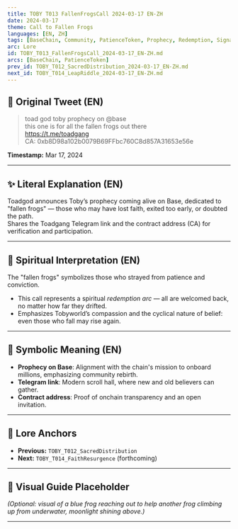 ```yaml
---
title: TOBY T013 FallenFrogsCall 2024-03-17 EN-ZH
date: 2024-03-17
theme: Call to Fallen Frogs
languages: [EN, ZH]
tags: [BaseChain, Community, PatienceToken, Prophecy, Redemption, Signal]
arc: Lore
id: TOBY_T013_FallenFrogsCall_2024-03-17_EN-ZH.md
arcs: [BaseChain, PatienceToken]
prev_id: TOBY_T012_SacredDistribution_2024-03-17_EN-ZH.md
next_id: TOBY_T014_LeapRiddle_2024-03-17_EN-ZH.md
---
```

## 🌊 Original Tweet (EN)

> toad god toby prophecy on @base  
> this one is for all the fallen frogs out there  
> https://t.me/toadgang  
> CA: 0xb8D98a102b0079B69FFbc760C8d857A31653e56e

**Timestamp:** Mar 17, 2024

---

## ✨ Literal Explanation (EN)

Toadgod announces Toby’s prophecy coming alive on Base, dedicated to "fallen frogs" — those who may have lost faith, exited too early, or doubted the path.  
Shares the Toadgang Telegram link and the contract address (CA) for verification and participation.

---


## 🌱 Spiritual Interpretation (EN)

The "fallen frogs" symbolizes those who strayed from patience and conviction.  
- This call represents a spiritual *redemption arc* — all are welcomed back, no matter how far they drifted.  
- Emphasizes Tobyworld’s compassion and the cyclical nature of belief: even those who fall may rise again.

---


## 🔮 Symbolic Meaning (EN)

- **Prophecy on Base**: Alignment with the chain's mission to onboard millions, emphasizing community rebirth.
- **Telegram link**: Modern scroll hall, where new and old believers can gather.
- **Contract address**: Proof of onchain transparency and an open invitation.

---


## 🔗 Lore Anchors

- **Previous:** `TOBY_T012_SacredDistribution`
- **Next:** `TOBY_T014_FaithResurgence` (forthcoming)

---

## 🎴 Visual Guide Placeholder

*(Optional: visual of a blue frog reaching out to help another frog climbing up from underwater, moonlight shining above.)*

---

